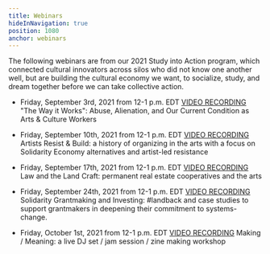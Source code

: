 ```yaml
---
title: Webinars
hideInNavigation: true
position: 1080
anchor: webinars
---
```


The following webinars are from our 2021 Study into Action program, which connected cultural innovators across silos who did not know one another well, but are building the cultural economy we want, to socialize, study, and dream together before we can take collective action.

- Friday, September 3rd, 2021 from 12-1 p.m. EDT [VIDEO RECORDING](https://youtu.be/rs-oICgiudY) "The Way it Works": Abuse, Alienation, and Our Current Condition as Arts & Culture Workers

- Friday, September 10th, 2021 from 12-1 p.m. EDT [VIDEO RECORDING](https://www.youtube.com/watch?v=u5sUPoEKVMU) Artists Resist & Build: a history of organizing in the arts with a focus on Solidarity Economy alternatives and artist-led resistance

- Friday, September 17th, 2021 from 12-1 p.m. EDT [VIDEO RECORDING](https://www.youtube.com/watch?v=U0jlEQV1D_g) Law and the Land Craft: permanent real estate cooperatives and the arts

- Friday, September 24th, 2021 from 12-1 p.m. EDT [VIDEO RECORDING](https://www.youtube.com/watch?v=-S1qc8b_2_8&list=PLKf2gbopdbvC25wL-OaiM4TNMyZCIkAFg&t=1091s) Solidarity Grantmaking and Investing: #landback and case studies to support grantmakers in deepening their commitment to systems-change.

- Friday, October 1st, 2021 from 12-1 p.m. EDT [VIDEO RECORDING](https://www.youtube.com/watch?v=JOd6jfB2-Ck) Making / Meaning: a live DJ set / jam session / zine making workshop
